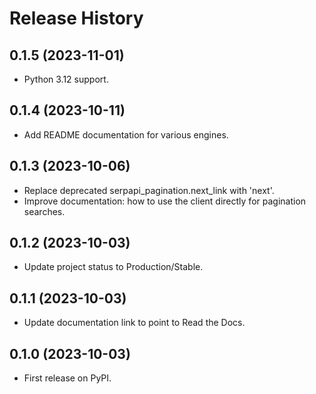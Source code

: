 Release History
===============

0.1.5 (2023-11-01)
------------------

- Python 3.12 support. 

0.1.4 (2023-10-11)
------------------

- Add README documentation for various engines.

0.1.3 (2023-10-06)
------------------

- Replace deprecated serpapi_pagination.next_link with 'next'. 
- Improve documentation: how to use the client directly for pagination searches.

0.1.2 (2023-10-03)
------------------

- Update project status to Production/Stable.

0.1.1 (2023-10-03)
------------------

- Update documentation link to point to Read the Docs.

0.1.0 (2023-10-03)
------------------

- First release on PyPI.
